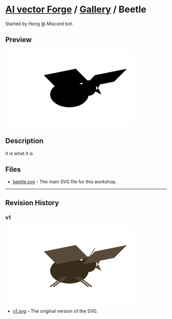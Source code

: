 # [AI vector Forge](../../README.md) / [Gallery](../../gallery/README.md) / Beetle

Started by Hong @ Miscord bot.

## Preview

![Beetle](./beetle.svg)

## Description

It is what it is

## Files

- [beetle.svg](./beetle.svg) - The main SVG file for this workshop.

---

## Revision History

### v1

![v1](./revisions/v1.svg)

- [v1.svg](./revisions/v1.svg) - The original version of the SVG.
